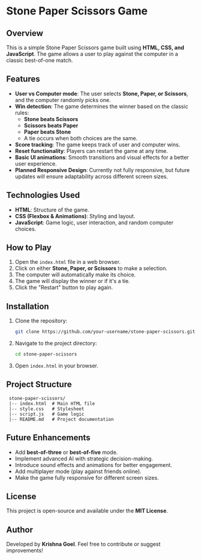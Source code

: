 # Stone Paper Scissors Game

## Overview
This is a simple Stone Paper Scissors game built using 
**HTML, CSS, and JavaScript**. The game allows a user to play against the computer in a classic best-of-one match.

## Features
- **User vs Computer mode**: The user selects **Stone, Paper, or Scissors**, and the computer randomly picks one.
- **Win detection**: The game determines the winner based on the classic rules:
  - **Stone beats Scissors**
  - **Scissors beats Paper**
  - **Paper beats Stone**
  - A tie occurs when both choices are the same.
- **Score tracking**: The game keeps track of user and computer wins.
- **Reset functionality**: Players can restart the game at any time.
- **Basic UI animations**: Smooth transitions and visual effects for a better user experience.
- **Planned Responsive Design**: Currently not fully responsive, but future updates will ensure adaptability across different screen sizes.

## Technologies Used
- **HTML**: Structure of the game.
- **CSS (Flexbox & Animations)**: Styling and layout.
- **JavaScript**: Game logic, user interaction, and random computer choices.

## How to Play
1. Open the `index.html` file in a web browser.
2. Click on either **Stone, Paper, or Scissors** to make a selection.
3. The computer will automatically make its choice.
4. The game will display the winner or if it's a tie.
5. Click the "Restart" button to play again.

## Installation
1. Clone the repository:
   ```sh
   git clone https://github.com/your-username/stone-paper-scissors.git
   ```
2. Navigate to the project directory:
   ```sh
   cd stone-paper-scissors
   ```
3. Open `index.html` in your browser.

## Project Structure
```
 stone-paper-scissors/
 |-- index.html  # Main HTML file
 |-- style.css   # Stylesheet
 |-- script.js   # Game logic
 |-- README.md   # Project documentation
```

## Future Enhancements
- Add **best-of-three** or **best-of-five** mode.
- Implement advanced AI with strategic decision-making.
- Introduce sound effects and animations for better engagement.
- Add multiplayer mode (play against friends online).
- Make the game fully responsive for different screen sizes.

## License
This project is open-source and available under the **MIT License**.

## Author
Developed by **Krishna Goel**. Feel free to contribute or suggest improvements!

